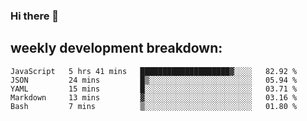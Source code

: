 ### Hi there 👋
## weekly development breakdown:
<!--START_SECTION:waka-->
```text
JavaScript   5 hrs 41 mins   ████████████████████▓░░░░   82.92 % 
JSON         24 mins         █▒░░░░░░░░░░░░░░░░░░░░░░░   05.94 % 
YAML         15 mins         █░░░░░░░░░░░░░░░░░░░░░░░░   03.71 % 
Markdown     13 mins         ▓░░░░░░░░░░░░░░░░░░░░░░░░   03.16 % 
Bash         7 mins          ▒░░░░░░░░░░░░░░░░░░░░░░░░   01.80 % 
```
<!--END_SECTION:waka-->

<!--
**zazu7765/zazu7765** is a ✨ _special_ ✨ repository because its `README.md` (this file) appears on your GitHub profile.

Here are some ideas to get you started:

- 🔭 I’m currently working on ...
- 🌱 I’m currently learning ...
- 👯 I’m looking to collaborate on ...
- 🤔 I’m looking for help with ...
- 💬 Ask me about ...
- 📫 How to reach me: ...
- 😄 Pronouns: ...
- ⚡ Fun fact: ...
-->
